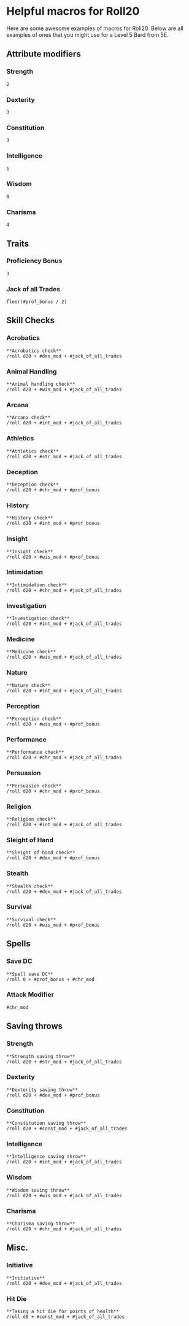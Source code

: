 # Helpful macros for Roll20
Here are some awesome examples of macros for Roll20. Below are all examples of ones that you might use for a Level 5 Bard from 5E.

## Attribute modifiers

### Strength
```
2
```

### Dexterity
```
3
```

### Constitution
```
3
```

### Intelligence
```
1
```

### Wisdom
```
0
```

### Charisma
```
4
```

## Traits

### Proficiency Bonus
```
3
```

### Jack of all Trades
```
floor(#prof_bonus / 2)
```

## Skill Checks

### Acrobatics
```
**Acrobatics check**
/roll d20 + #dex_mod + #jack_of_all_trades
```

### Animal Handling
```
**Animal handling check**
/roll d20 + #wis_mod + #jack_of_all_trades
```

### Arcana
```
**Arcana check**
/roll d20 + #int_mod + #jack_of_all_trades
```

### Athletics
```
**Athletics check**
/roll d20 + #str_mod + #jack_of_all_trades
```

### Deception
```
**Deception check**
/roll d20 + #chr_mod + #prof_bonus
```

### History
```
**History check**
/roll d20 + #int_mod + #prof_bonus
```

### Insight
```
**Insight check**
/roll d20 + #wis_mod + #prof_bonus
```

### Intimidation
```
**Intimidation check**
/roll d20 + #chr_mod + #jack_of_all_trades
```

### Investigation
```
**Investigation check**
/roll d20 + #int_mod + #jack_of_all_trades
```

### Medicine
```
**Medicine check**
/roll d20 + #wis_mod + #jack_of_all_trades
```

### Nature
```
**Nature check**
/roll d20 + #int_mod + #jack_of_all_trades
```

### Perception
```
**Perception check**
/roll d20 + #wis_mod + #prof_bonus
```

### Performance
```
**Performance check**
/roll d20 + #chr_mod + #jack_of_all_trades
```

### Persuasion
```
**Persuasion check**
/roll d20 + #chr_mod + #prof_bonus
```

### Religion
```
**Religion check**
/roll d20 + #int_mod + #jack_of_all_trades
```

### Sleight of Hand
```
**Sleight of hand check**
/roll d20 + #dex_mod + #prof_bonus
```

### Stealth
```
**Stealth check**
/roll d20 + #dex_mod + #jack_of_all_trades
```

### Survival
```
**Survival check**
/roll d20 + #wis_mod + #prof_bonus
```

## Spells

### Save DC
```
**Spell save DC**
/roll 8 + #prof_bonus + #chr_mod
```

### Attack Modifier
```
#chr_mod
```

## Saving throws

### Strength
```
**Strength saving throw**
/roll d20 + #str_mod + #jack_of_all_trades
```

### Dexterity
```
**Dexterity saving throw**
/roll d20 + #dex_mod + #prof_bonus
```

### Constitution
```
**Constitution saving throw**
/roll d20 + #const_mod + #jack_of_all_trades
```

### Intelligence
```
**Intelligence saving throw**
/roll d20 + #int_mod + #jack_of_all_trades
```

### Wisdom
```
**Wisdom saving throw**
/roll d20 + #wis_mod + #jack_of_all_trades
```

### Charisma
```
**Charisma saving throw**
/roll d20 + #chr_mod + #jack_of_all_trades
```

## Misc.

### Initiative
```
**Initiative**
/roll d20 + #dex_mod + #jack_of_all_trades
```

### Hit Die
```
**Taking a hit die for points of health**
/roll d8 + #const_mod + #jack_of_all_trades
```
